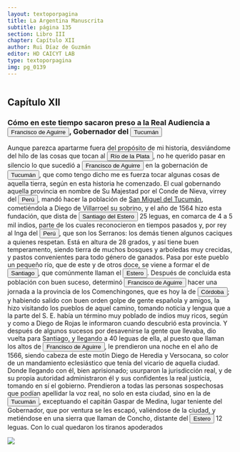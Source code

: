 ```yaml
---
layout: textoporpagina
title: La Argentina Manuscrita
subtitle: página 135
section: Libro III
chapter: Capítulo XII
author: Rui Díaz de Guzmán
editor: HD CAICYT LAB
type: textoporpagina
img: pg_0139
---
```


<div class="row">
    <div class="column">
<h2>Capítulo XII</h2><h3>Cómo en este tiempo sacaron preso a la Real Audiencia a <button class="balloon" data-balloon-pos="up" data-balloon-length="large" data-balloon="Francisco de Aguirre también conocido como Francisco de Aguirre &quot;el Viejo&quot; (Talavera de la Reina, Corona de Castilla, 1500 - La Serena, Capitanía General de Chile, 1581) fue un conquistador español que participó en la conquista de Chile y del noroeste de Argentina. En su juventud se incorporó a las tropas imperiales de Carlos I de España. En 1525, Aguirre tuvo una destacada actuación en la memorable batalla de Pavía, en la que los soldados de Carlos I derrotaron a los franceses y aprehendieron al rey Francisco I de Francia y en 1527 participó del &quot;saqueo de Roma&quot;. Las cartas y sus documentos revelan que poseía una inteligencia cultivada. De entre los conquistadores, fue uno de los que más legítimos títulos podía blasonar de la nobleza de su cuna. En 1534, se embarcó hacia América. Desde la isla de Cuba viajó al Perú en 1537, junto a 400 soldados castellanos que venían a socorrer a Francisco Pizarro, que luchaba contra los incas. En Panamá se hizo de caballos, armas, un negro y criados españoles. Arribó al Perú al tiempo que Pizarro había capturado al Inca Atahualpa, al que ejecutó. De inmediato, Aguirre se puso a las órdenes del conquistador del Perú y tuvo destacada actuación en todas las campañas y en la dominación de los incas. Más tarde ayudó al capitán Diego de Rojas a dominar y poblar la Provincia de Charcas, donde fue durante dos años teniente.Asignado como gobernador de Chile a la muerte de Pedro de Valdivia, fue también gobernador del Tucumán en tres oportunidades y fundador de las ciudades de La Serena (Chile) y Santiago del Estero (Argentina).">Francisco de Aguirre</button>, Gobernador del <a href="https://recogito.pelagios.org/document/wzqxhk0h3vpikm/part/1/edit#e1a41c76-692f-49a5-bc05-6580ad4b277a" target="_blank"><button class="balloon" data-balloon-pos="up" data-balloon-length="large" data-balloon="Si bien la gobernación de Tucumán se establece en 1563, los territorios que la integraban (las actuales provincias argentinas de Tucumán, Jujuy, Salta, Santiago del Estero y Catamarca) ya habían sido objeto de conquista y colonización en la primera mitad del siglo XVI a partir de avanzadas provenientes de Asunción, Chile y Perú.">Tucumán</button></a></h3><p>Aunque parezca apartarme fuera del propósito de mi historia, desviándome del hilo de las cosas que tocan al <a href="https://recogito.pelagios.org/document/wzqxhk0h3vpikm/part/1/edit#97ff3bad-b037-4f96-ab3a-775d74b7bf8a" target="_blank"><button class="balloon" data-balloon-pos="up" data-balloon-length="large" data-balloon="Refiere a la Provincia del Río de la Plata, un espacio creado a partir de las capitulaciones que firmó el primer adelantado Pedro de Mendoza con Carlos I en 1534.La misma limitaba al norte con los territorios otorgados a Diego de Almagro, ocupando una franja que se extendería entre el Mar del Sur y el Mar Océano Austral. La exploración y ocupación efectiva del terreno delimitarían el espacio de la provincia del Río de la Plata al sector atlántico y específicamente, al eje fluvial Paraná-Plata.">Río de la Plata</button></a>, no he querido pasar en silencio lo que sucedió a <button class="balloon" data-balloon-pos="up" data-balloon-length="large" data-balloon="Francisco de Aguirre también conocido como Francisco de Aguirre &quot;el Viejo&quot; (Talavera de la Reina, Corona de Castilla, 1500 - La Serena, Capitanía General de Chile, 1581) fue un conquistador español que participó en la conquista de Chile y del noroeste de Argentina. En su juventud se incorporó a las tropas imperiales de Carlos I de España. En 1525, Aguirre tuvo una destacada actuación en la memorable batalla de Pavía, en la que los soldados de Carlos I derrotaron a los franceses y aprehendieron al rey Francisco I de Francia y en 1527 participó del &quot;saqueo de Roma&quot;. Las cartas y sus documentos revelan que poseía una inteligencia cultivada. De entre los conquistadores, fue uno de los que más legítimos títulos podía blasonar de la nobleza de su cuna. En 1534, se embarcó hacia América. Desde la isla de Cuba viajó al Perú en 1537, junto a 400 soldados castellanos que venían a socorrer a Francisco Pizarro, que luchaba contra los incas. En Panamá se hizo de caballos, armas, un negro y criados españoles. Arribó al Perú al tiempo que Pizarro había capturado al Inca Atahualpa, al que ejecutó. De inmediato, Aguirre se puso a las órdenes del conquistador del Perú y tuvo destacada actuación en todas las campañas y en la dominación de los incas. Más tarde ayudó al capitán Diego de Rojas a dominar y poblar la Provincia de Charcas, donde fue durante dos años teniente.Asignado como gobernador de Chile a la muerte de Pedro de Valdivia, fue también gobernador del Tucumán en tres oportunidades y fundador de las ciudades de La Serena (Chile) y Santiago del Estero (Argentina).">Francisco de Aguirre</button> en la gobernación de <a href="https://recogito.pelagios.org/document/wzqxhk0h3vpikm/part/1/edit#f322cc7f-7553-466a-b3c7-2506f93f3ae8" target="_blank"><button class="balloon" data-balloon-pos="up" data-balloon-length="large" data-balloon="Si bien la gobernación de Tucumán se establece en 1563, los territorios que la integraban (las actuales provincias argentinas de Tucumán, Jujuy, Salta, Santiago del Estero y Catamarca) ya habían sido objeto de conquista y colonización en la primera mitad del siglo XVI a partir de avanzadas provenientes de Asunción, Chile y Perú.">Tucumán</button></a>, que como tengo dicho me es fuerza tocar algunas cosas de aquella tierra, según en esta historia he comenzado. El cual gobernando aquella provincia en nombre de Su Majestad por el Conde de Nieva, virrey del <a href="https://recogito.pelagios.org/document/wzqxhk0h3vpikm/part/1/edit#3d53ca26-e211-4538-b5af-345c0c8f7095" target="_blank"><button class="balloon" data-balloon-pos="up" data-balloon-length="large" data-balloon="Entendido como virreinato del Perú.">Perú</button></a>, mandó hacer la población de <a href="https://recogito.pelagios.org/document/wzqxhk0h3vpikm/part/1/edit#beee93b4-2172-45ed-86ed-75548eda94e5" target="_blank">San Miguel del Tucumán</a>, cometiéndola a Diego de Villarroel su sobrino, y el año de 1564 hizo esta fundación, que dista de <a href="https://recogito.pelagios.org/document/wzqxhk0h3vpikm/part/1/edit#d370030e-7ad4-4633-8b8b-6ac30d9ab33f" target="_blank"><button class="balloon" data-balloon-pos="up" data-balloon-length="large" data-balloon="La ciudad fue fundada en su emplazamiento actual en 1553, y desde ella salieron numerosos contingentes que ayudaron a fundar diversas ciudades en el actual territorio argentino, como San Miguel de Tucumán, Córdoba, Salta, La Rioja, San Salvador de Jujuy y Catamarca.">Santiago del Estero</button></a> 25 leguas, en comarca de 4 a 5 mil indios, parte de los cuales reconocieron en tiempos pasados y, por rey al Inga del <a href="https://recogito.pelagios.org/document/wzqxhk0h3vpikm/part/1/edit#c3010be3-3b64-4c92-aea5-d5f208d2a4e5" target="_blank"><button class="balloon" data-balloon-pos="up" data-balloon-length="large" data-balloon="Entendido como virreinato del Perú.">Perú</button></a>, que son los <persName xml:id="recogito-77e12561-c080-4633-8d32-80d0be91e7e2" ana="tribe">Serranos</persName>: los demás tienen algunos caciques a quienes respetan. Está en altura de 28 grados, y así tiene buen temperamento, siendo tierra de muchos bosques y arboledas muy crecidas, y pastos convenientes para todo género de ganados. Pasa por este pueblo un pequeño río, que de este y de otros doce, se viene a formar el de <a href="https://recogito.pelagios.org/document/wzqxhk0h3vpikm/part/1/edit#f772c6dc-5f1f-4146-a22e-655c8be7d190" target="_blank"><button class="balloon" data-balloon-pos="up" data-balloon-length="large" data-balloon="La ciudad fue fundada en su emplazamiento actual en 1553, y desde ella salieron numerosos contingentes que ayudaron a fundar diversas ciudades en el actual territorio argentino, como San Miguel de Tucumán, Córdoba, Salta, La Rioja, San Salvador de Jujuy y Catamarca.">Santiago</button></a>, que comúnmente llaman el <a href="https://recogito.pelagios.org/document/wzqxhk0h3vpikm/part/1/edit#c2e4b071-905d-4a15-a264-8dbdf2e34e60" target="_blank"><button class="balloon" data-balloon-pos="up" data-balloon-length="large" data-balloon="La ciudad fue fundada en su emplazamiento actual en 1553, y desde ella salieron numerosos contingentes que ayudaron a fundar diversas ciudades en el actual territorio argentino, como San Miguel de Tucumán, Córdoba, Salta, La Rioja, San Salvador de Jujuy y Catamarca.">Estero</button></a>. Después de concluida esta población con buen suceso, determinó <button class="balloon" data-balloon-pos="up" data-balloon-length="large" data-balloon="Francisco de Aguirre también conocido como Francisco de Aguirre &quot;el Viejo&quot; (Talavera de la Reina, Corona de Castilla, 1500 - La Serena, Capitanía General de Chile, 1581) fue un conquistador español que participó en la conquista de Chile y del noroeste de Argentina. En su juventud se incorporó a las tropas imperiales de Carlos I de España. En 1525, Aguirre tuvo una destacada actuación en la memorable batalla de Pavía, en la que los soldados de Carlos I derrotaron a los franceses y aprehendieron al rey Francisco I de Francia y en 1527 participó del &quot;saqueo de Roma&quot;. Las cartas y sus documentos revelan que poseía una inteligencia cultivada. De entre los conquistadores, fue uno de los que más legítimos títulos podía blasonar de la nobleza de su cuna. En 1534, se embarcó hacia América. Desde la isla de Cuba viajó al Perú en 1537, junto a 400 soldados castellanos que venían a socorrer a Francisco Pizarro, que luchaba contra los incas. En Panamá se hizo de caballos, armas, un negro y criados españoles. Arribó al Perú al tiempo que Pizarro había capturado al Inca Atahualpa, al que ejecutó. De inmediato, Aguirre se puso a las órdenes del conquistador del Perú y tuvo destacada actuación en todas las campañas y en la dominación de los incas. Más tarde ayudó al capitán Diego de Rojas a dominar y poblar la Provincia de Charcas, donde fue durante dos años teniente.Asignado como gobernador de Chile a la muerte de Pedro de Valdivia, fue también gobernador del Tucumán en tres oportunidades y fundador de las ciudades de La Serena (Chile) y Santiago del Estero (Argentina).">Francisco de Aguirre</button> hacer una jornada a la provincia de los <persName xml:id="recogito-2fb3ad00-8697-4a77-9bcc-50430ca76240" ana="tribe">Comenchingones</persName>, que es hoy la de <a href="https://recogito.pelagios.org/document/wzqxhk0h3vpikm/part/1/edit#62dcf43d-997e-442e-8c4f-281c811da7be" target="_blank"><button class="balloon" data-balloon-pos="up" data-balloon-length="large" data-balloon="Se refiere a la ciudad de Córdoba (Argentina). La misma había sido fundada en 1573, pero 1577 fue trasladada a su ubicación actual sobre el río Suquía (en ese entonces, San Juan).">Córdoba</button></a>; y habiendo salido con buen orden golpe de gente española y amigos, la hizo visitando los pueblos de aquel camino, tomando noticia y lengua que a la parte del S. E. había un término muy poblado de indios muy ricos, según y como a Diego de Rojas le informaron cuando descubrió esta provincia. Y después de algunos sucesos por desavenirse la gente que llevaba, dio vuelta para Santiago, y llegando a 40 leguas de ella, al puesto que llaman los altos de <button class="balloon" data-balloon-pos="up" data-balloon-length="large" data-balloon="Francisco de Aguirre también conocido como Francisco de Aguirre &quot;el Viejo&quot; (Talavera de la Reina, Corona de Castilla, 1500 - La Serena, Capitanía General de Chile, 1581) fue un conquistador español que participó en la conquista de Chile y del noroeste de Argentina. En su juventud se incorporó a las tropas imperiales de Carlos I de España. En 1525, Aguirre tuvo una destacada actuación en la memorable batalla de Pavía, en la que los soldados de Carlos I derrotaron a los franceses y aprehendieron al rey Francisco I de Francia y en 1527 participó del &quot;saqueo de Roma&quot;. Las cartas y sus documentos revelan que poseía una inteligencia cultivada. De entre los conquistadores, fue uno de los que más legítimos títulos podía blasonar de la nobleza de su cuna. En 1534, se embarcó hacia América. Desde la isla de Cuba viajó al Perú en 1537, junto a 400 soldados castellanos que venían a socorrer a Francisco Pizarro, que luchaba contra los incas. En Panamá se hizo de caballos, armas, un negro y criados españoles. Arribó al Perú al tiempo que Pizarro había capturado al Inca Atahualpa, al que ejecutó. De inmediato, Aguirre se puso a las órdenes del conquistador del Perú y tuvo destacada actuación en todas las campañas y en la dominación de los incas. Más tarde ayudó al capitán Diego de Rojas a dominar y poblar la Provincia de Charcas, donde fue durante dos años teniente.Asignado como gobernador de Chile a la muerte de Pedro de Valdivia, fue también gobernador del Tucumán en tres oportunidades y fundador de las ciudades de La Serena (Chile) y Santiago del Estero (Argentina).">Francisco de Aguirre</button>, le prendieron una noche en el año de 1566, siendo cabeza de este motín Diego de Heredia y Versocana, so color de un mandamiento eclesiástico que tenía del vicario de aquella ciudad. Donde llegando con él, bien aprisionado; usurparon la jurisdicción real, y de su propia autoridad administraron él y sus confidentes la real justicia, tomando en sí el gobierno. Prendieron a todas las personas sospechosas que podían apellidar la voz real, no solo en esta ciudad, sino en la de <a href="https://recogito.pelagios.org/document/wzqxhk0h3vpikm/part/1/edit#d3c90adb-73d4-4517-bf9c-c9644b55fd83" target="_blank"><button class="balloon" data-balloon-pos="up" data-balloon-length="large" data-balloon="Si bien la gobernación de Tucumán se establece en 1563, los territorios que la integraban (las actuales provincias argentinas de Tucumán, Jujuy, Salta, Santiago del Estero y Catamarca) ya habían sido objeto de conquista y colonización en la primera mitad del siglo XVI a partir de avanzadas provenientes de Asunción, Chile y Perú.">Tucumán</button></a>, exceptuando el capitán Gaspar de Medina, lugar teniente del Gobernador, que por ventura se les escapó, valiéndose de la ciudad, y metiéndose en una sierra que llaman de Concho, distante del <a href="https://recogito.pelagios.org/document/wzqxhk0h3vpikm/part/1/edit#f98b88fa-9c98-4b5e-b1f4-2b1daf1db111" target="_blank"><button class="balloon" data-balloon-pos="up" data-balloon-length="large" data-balloon="La ciudad fue fundada en su emplazamiento actual en 1553, y desde ella salieron numerosos contingentes que ayudaron a fundar diversas ciudades en el actual territorio argentino, como San Miguel de Tucumán, Córdoba, Salta, La Rioja, San Salvador de Jujuy y Catamarca.">Estero</button></a> 12 leguas. Con lo cual quedaron los tiranos apoderados</p></div>

<div class="column">
<a href="{{site.baseurl}}/assets/img/argentina_manuscrita/{{page.img}}.jpg"><img src="{{site.baseurl}}/assets/img/argentina_manuscrita/{{page.img}}.jpg"></a>
</div>
</div>
